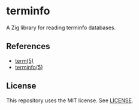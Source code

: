 # terminfo
A Zig library for reading terminfo databases.

## References
- [term(5)](https://man7.org/linux/man-pages/man5/term.5.html)
- [terminfo(5)](https://man7.org/linux/man-pages/man5/terminfo.5.html)

## License
This repository uses the MIT license.
See [LICENSE](LICENSE).
